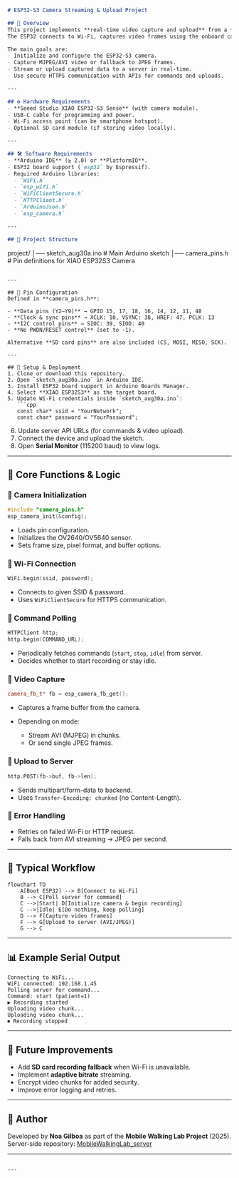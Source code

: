 
```markdown
# ESP32-S3 Camera Streaming & Upload Project

## 📌 Overview
This project implements **real-time video capture and upload** from a **Seeed Studio XIAO ESP32-S3 Sense Camera**.  
The ESP32 connects to Wi-Fi, captures video frames using the onboard camera, and uploads them to a remote server (e.g., Azure backend) via HTTP(S).

The main goals are:
- Initialize and configure the ESP32-S3 camera.
- Capture MJPEG/AVI video or fallback to JPEG frames.
- Stream or upload captured data to a server in real-time.
- Use secure HTTPS communication with APIs for commands and uploads.

---

## ⚙️ Hardware Requirements
- **Seeed Studio XIAO ESP32-S3 Sense** (with camera module).  
- USB-C cable for programming and power.  
- Wi-Fi access point (can be smartphone hotspot).  
- Optional SD card module (if storing video locally).

---

## 🛠️ Software Requirements
- **Arduino IDE** (≥ 2.0) or **PlatformIO**.  
- ESP32 board support (`esp32` by Espressif).  
- Required Arduino libraries:
  - `WiFi.h`
  - `esp_wifi.h`
  - `WiFiClientSecure.h`
  - `HTTPClient.h`
  - `ArduinoJson.h`
  - `esp_camera.h`

---

## 📂 Project Structure
```

project/
│── sketch\_aug30a.ino      # Main Arduino sketch
│── camera\_pins.h          # Pin definitions for XIAO ESP32S3 Camera

````

---

## 🔧 Pin Configuration
Defined in **camera_pins.h**:

- **Data pins (Y2–Y9)** → GPIO 15, 17, 18, 16, 14, 12, 11, 48  
- **Clock & sync pins** → XCLK: 10, VSYNC: 38, HREF: 47, PCLK: 13  
- **I2C control pins** → SIOC: 39, SIOD: 40  
- **No PWDN/RESET control** (set to -1).  

Alternative **SD card pins** are also included (CS, MOSI, MISO, SCK).

---

## 🚀 Setup & Deployment
1. Clone or download this repository.  
2. Open `sketch_aug30a.ino` in Arduino IDE.  
3. Install ESP32 board support in Arduino Boards Manager.  
4. Select **XIAO ESP32S3** as the target board.  
5. Update Wi-Fi credentials inside `sketch_aug30a.ino`:
   ```cpp
   const char* ssid = "YourNetwork";
   const char* password = "YourPassword";
````

6. Update server API URLs (for commands & video upload).
7. Connect the device and upload the sketch.
8. Open **Serial Monitor** (115200 baud) to view logs.

---

## 🧩 Core Functions & Logic

### 🔹 Camera Initialization

```cpp
#include "camera_pins.h"
esp_camera_init(&config);
```

* Loads pin configuration.
* Initializes the OV2640/OV5640 sensor.
* Sets frame size, pixel format, and buffer options.

### 🔹 Wi-Fi Connection

```cpp
WiFi.begin(ssid, password);
```

* Connects to given SSID & password.
* Uses `WiFiClientSecure` for HTTPS communication.

### 🔹 Command Polling

```cpp
HTTPClient http;
http.begin(COMMAND_URL);
```

* Periodically fetches commands (`start`, `stop`, `idle`) from server.
* Decides whether to start recording or stay idle.

### 🔹 Video Capture

```cpp
camera_fb_t* fb = esp_camera_fb_get();
```

* Captures a frame buffer from the camera.
* Depending on mode:

  * Stream AVI (MJPEG) in chunks.
  * Or send single JPEG frames.

### 🔹 Upload to Server

```cpp
http.POST(fb->buf, fb->len);
```

* Sends multipart/form-data to backend.
* Uses `Transfer-Encoding: chunked` (no Content-Length).

### 🔹 Error Handling

* Retries on failed Wi-Fi or HTTP request.
* Falls back from AVI streaming → JPEG per second.

---

## 🔄 Typical Workflow

```mermaid
flowchart TD
    A[Boot ESP32] --> B[Connect to Wi-Fi]
    B --> C[Poll server for command]
    C -->|Start| D[Initialize camera & begin recording]
    C -->|Idle| E[Do nothing, keep polling]
    D --> F[Capture video frames]
    F --> G[Upload to server (AVI/JPEG)]
    G --> C
```

---

## 📊 Example Serial Output

```
Connecting to WiFi...
WiFi connected: 192.168.1.45
Polling server for command...
Command: start (patient=1)
▶️ Recording started
Uploading video chunk...
Uploading video chunk...
⏹ Recording stopped
```

---

## 📌 Future Improvements

* Add **SD card recording fallback** when Wi-Fi is unavailable.
* Implement **adaptive bitrate** streaming.
* Encrypt video chunks for added security.
* Improve error logging and retries.

---

## 👤 Author

Developed by **Noa Gilboa** as part of the **Mobile Walking Lab Project** (2025).
Server-side repository: [MobileWalkingLab\_server](https://github.com/NoaGilboa/MobileWalkingLab_server)

---

```

---

